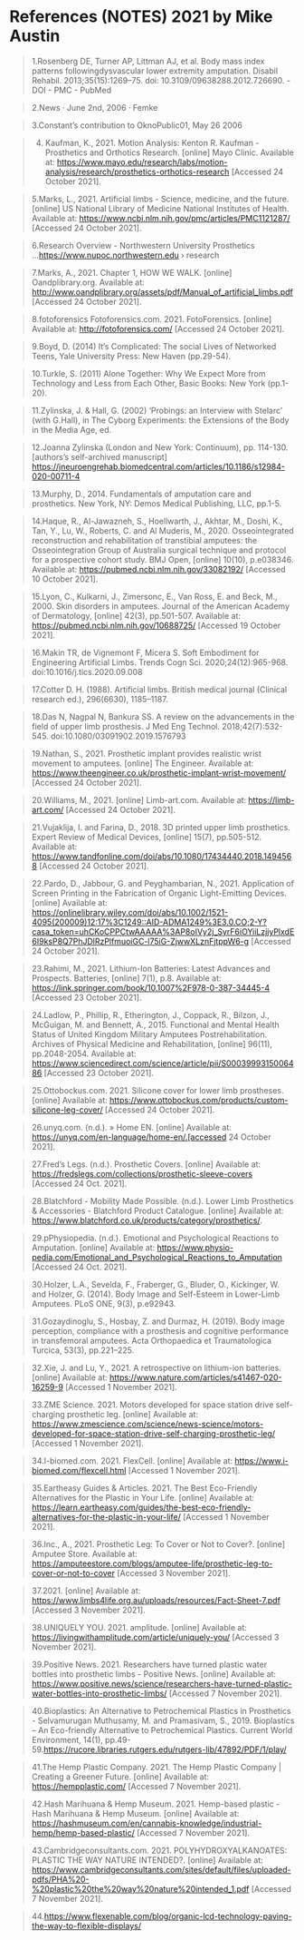 # References (NOTES) 2021 by Mike Austin



> 1.Rosenberg DE, Turner AP, Littman AJ, et al. Body mass index patterns followingdysvascular lower extremity amputation. Disabil Rehabil. 2013;35(15):1269–75. doi: 10.3109/09638288.2012.726690. - DOI - PMC - PubMed

>  2.News · June 2nd, 2006 · Femke

>  3.Constant’s contribution to OknoPublic01, May 26 2006

> 4. Kaufman, K., 2021. Motion Analysis: Kenton R. Kaufman - Prosthetics and Orthotics Research. [online] Mayo Clinic. Available at:          <https://www.mayo.edu/research/labs/motion-analysis/research/prosthetics-orthotics-research> [Accessed 24 October 2021].

> 5.Marks, L., 2021. Artificial limbs - Science, medicine, and the future. [online] US National Library of Medicine National Institutes of Health. Available at: <https://www.ncbi.nlm.nih.gov/pmc/articles/PMC1121287/> [Accessed 24 October 2021].

> 6.Research Overview - Northwestern University Prosthetics ...https://www.nupoc.northwestern.edu › research

> 7.Marks, A., 2021. Chapter 1, HOW WE WALK. [online] Oandplibrary.org. Available at: <http://www.oandplibrary.org/assets/pdf/Manual_of_artificial_limbs.pdf> [Accessed 24 October 2021].

> 8.fotoforensics
Fotoforensics.com. 2021. FotoForensics. [online] Available at: <http://fotoforensics.com/> [Accessed 24 October 2021].

> 9.Boyd, D. (2014) It’s Complicated: The social Lives of Networked Teens, Yale University Press: New Haven (pp.29-54).

> 10.Turkle, S. (2011) Alone Together: Why We Expect More from Technology and Less from Each Other, Basic Books: New York (pp.1-20).

> 11.Zylinska, J. & Hall, G. (2002) ‘Probings: an Interview with Stelarc’ (with G.Hall), in The Cyborg Experiments: the Extensions of the Body in the Media Age, ed.

> 12.Joanna Zylinska (London and New York: Continuum), pp. 114-130. [authors’s self-archived manuscript]        
https://jneuroengrehab.biomedcentral.com/articles/10.1186/s12984-020-00711-4

> 13.Murphy, D., 2014. Fundamentals of amputation care and prosthetics. New York, NY: Demos Medical Publishing, LLC, pp.1-5.

> 14.Haque, R., Al-Jawazneh, S., Hoellwarth, J., Akhtar, M., Doshi, K., Tan, Y., Lu, W., Roberts, C. and Al Muderis, M., 2020. Osseointegrated reconstruction and rehabilitation of transtibial amputees: the Osseointegration Group of Australia surgical technique and protocol for a prospective cohort study. BMJ Open, [online] 10(10), p.e038346. Available at: <https://pubmed.ncbi.nlm.nih.gov/33082192/> [Accessed 10 October 2021].

> 15.Lyon, C., Kulkarni, J., Zimersonc, E., Van Ross, E. and Beck, M., 2000. Skin disorders in amputees. Journal of the American Academy of Dermatology, [online] 42(3), pp.501-507. Available at: <https://pubmed.ncbi.nlm.nih.gov/10688725/> [Accessed 19 October 2021].

> 16.Makin TR, de Vignemont F, Micera S. Soft Embodiment for Engineering Artificial Limbs. Trends Cogn Sci. 2020;24(12):965-968. doi:10.1016/j.tics.2020.09.008

> 17.Cotter D. H. (1988). Artificial limbs. British medical journal (Clinical research ed.), 296(6630), 1185–1187.

> 18.Das N, Nagpal N, Bankura SS. A review on the advancements in the field of upper limb prosthesis. J Med Eng Technol. 2018;42(7):532-545. doi:10.1080/03091902.2019.1576793

> 19.Nathan, S., 2021. Prosthetic implant provides realistic wrist movement to amputees. [online] The Engineer. Available at: <https://www.theengineer.co.uk/prosthetic-implant-wrist-movement/> [Accessed 24 October 2021].

> 20.Williams, M., 2021. [online] Limb-art.com. Available at: <https://limb-art.com/> [Accessed 24 October 2021].

> 21.Vujaklija, I. and Farina, D., 2018. 3D printed upper limb prosthetics. Expert Review of Medical Devices, [online] 15(7), pp.505-512. Available at: <https://www.tandfonline.com/doi/abs/10.1080/17434440.2018.1494568> [Accessed 24 October 2021].

> 22.Pardo, D., Jabbour, G. and Peyghambarian, N., 2021. Application of Screen Printing in the Fabrication of Organic Light-Emitting Devices. [online] Available at: <https://onlinelibrary.wiley.com/doi/abs/10.1002/1521-4095(200009)12:17%3C1249::AID-ADMA1249%3E3.0.CO;2-Y?casa_token=uhCKoCPPCtwAAAAA%3AP8oIVy2j_SyrF6iOYiiLzjjyPlxdE6I9ksP8Q7PhJDlRzPlfmuoiGC-l75iG-ZjwwXLznFjtppW6-g> [Accessed 24 October 2021].

> 23.Rahimi, M., 2021. Lithium-Ion Batteries: Latest Advances and Prospects. Batteries, [online] 7(1), p.8. Available at: <https://link.springer.com/book/10.1007%2F978-0-387-34445-4> [Accessed 23 October 2021].

> 24.Ladlow, P., Phillip, R., Etherington, J., Coppack, R., Bilzon, J., McGuigan, M. and Bennett, A., 2015. Functional and Mental Health Status of United Kingdom Military Amputees Postrehabilitation. Archives of Physical Medicine and Rehabilitation, [online] 96(11), pp.2048-2054. Available at: <https://www.sciencedirect.com/science/article/pii/S0003999315006486> [Accessed 23 October 2021].

> 25.Ottobockus.com. 2021. Silicone cover for lower limb prostheses. [online] Available at: <https://www.ottobockus.com/products/custom-silicone-leg-cover/> [Accessed 24 October 2021].

> 26.unyq.com. (n.d.). » Home EN. [online] Available at: https://unyq.com/en-language/home-en/.[accessed 24 October 2021].

> 27.Fred’s Legs. (n.d.). Prosthetic Covers. [online] Available at: https://fredslegs.com/collections/prosthetic-sleeve-covers [Accessed 24 Oct. 2021].

> 28.Blatchford - Mobility Made Possible. (n.d.). Lower Limb Prosthetics & Accessories - Blatchford Product Catalogue. [online] Available at: https://www.blatchford.co.uk/products/category/prosthetics/.

> 29.pPhysiopedia. (n.d.). Emotional and Psychological Reactions to Amputation. [online] Available at: https://www.physio-pedia.com/Emotional_and_Psychological_Reactions_to_Amputation [Accessed 24 Oct. 2021].

> 30.Holzer, L.A., Sevelda, F., Fraberger, G., Bluder, O., Kickinger, W. and Holzer, G. (2014). Body Image and Self-Esteem in Lower-Limb Amputees. PLoS ONE, 9(3), p.e92943.

> 31.Gozaydinoglu, S., Hosbay, Z. and Durmaz, H. (2019). Body image perception, compliance with a prosthesis and cognitive performance in transfemoral amputees. Acta Orthopaedica et Traumatologica Turcica, 53(3), pp.221–225.

>32.Xie, J. and Lu, Y., 2021. A retrospective on lithium-ion batteries. [online] Available at: <https://www.nature.com/articles/s41467-020-16259-9> [Accessed 1 November 2021].

>33.ZME Science. 2021. Motors developed for space station drive self-charging prosthetic leg. [online] Available at: <https://www.zmescience.com/science/news-science/motors-developed-for-space-station-drive-self-charging-prosthetic-leg/> [Accessed 1 November 2021].

>34.I-biomed.com. 2021. FlexCell. [online] Available at: <https://www.i-biomed.com/flexcell.html> [Accessed 1 November 2021].

>35.Eartheasy Guides & Articles. 2021. The Best Eco-Friendly Alternatives for the Plastic in Your Life. [online] Available at: <https://learn.eartheasy.com/guides/the-best-eco-friendly-alternatives-for-the-plastic-in-your-life/> [Accessed 1 November 2021].

>36.Inc., A., 2021. Prosthetic Leg: To Cover or Not to Cover?. [online] Amputee Store. Available at: <https://amputeestore.com/blogs/amputee-life/prosthetic-leg-to-cover-or-not-to-cover> [Accessed 3 November 2021].

>37.2021. [online] Available at: <https://www.limbs4life.org.au/uploads/resources/Fact-Sheet-7.pdf> [Accessed 3 November 2021].

>38.UNIQUELY YOU. 2021. amplitude. [online] Available at: <https://livingwithamplitude.com/article/uniquely-you/> [Accessed 3 November 2021].

>39.Positive News. 2021. Researchers have turned plastic water bottles into prosthetic limbs - Positive News. [online] Available at: <https://www.positive.news/science/researchers-have-turned-plastic-water-bottles-into-prosthetic-limbs/> [Accessed 7 November 2021].

>40.Bioplastics: An Alternative to Petrochemical Plastics in
Prosthetics - Selvamurugan Muthusamy, M. and Pramasivam, S., 2019. Bioplastics – An Eco-friendly Alternative to Petrochemical Plastics. Current World Environment, 14(1), pp.49-59.https://rucore.libraries.rutgers.edu/rutgers-lib/47892/PDF/1/play/

>41.The Hemp Plastic Company. 2021. The Hemp Plastic Company | Creating a Greener Future. [online] Available at: <https://hempplastic.com/> [Accessed 7 November 2021].

>42.Hash Marihuana & Hemp Museum. 2021. Hemp-based plastic - Hash Marihuana & Hemp Museum. [online] Available at: <https://hashmuseum.com/en/cannabis-knowledge/industrial-hemp/hemp-based-plastic/> [Accessed 7 November 2021].

>43.Cambridgeconsultants.com. 2021. POLYHYDROXYALKANOATES: PLASTIC THE WAY NATURE INTENDED?. [online] Available at: <https://www.cambridgeconsultants.com/sites/default/files/uploaded-pdfs/PHA%20-%20plastic%20the%20way%20nature%20intended_1.pdf> [Accessed 7 November 2021].

>44.https://www.flexenable.com/blog/organic-lcd-technology-paving-the-way-to-flexible-displays/
